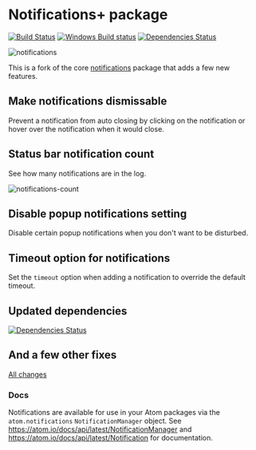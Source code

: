 # Notifications+ package
[![Build Status](https://travis-ci.org/UziTech/notifications.svg?branch=master)](https://travis-ci.org/UziTech/notifications)
[![Windows Build status](https://ci.appveyor.com/api/projects/status/q7pdov4qeu2weee4/branch/master?svg=true)](https://ci.appveyor.com/project/UziTech/notifications)
[![Dependencies Status](https://david-dm.org/UziTech/notifications/status.svg)](https://david-dm.org/UziTech/notifications)

![notifications](https://cloud.githubusercontent.com/assets/69169/5176406/350d0e80-73fd-11e4-8101-1776b9d6d8bf.gif)

This is a fork of the core [notifications](https://github.com/atom/notifications) package that adds a few new features.

## Make notifications dismissable

Prevent a notification from auto closing by clicking on the notification or hover over the notification when it would close.

## Status bar notification count

See how many notifications are in the log.

![notifications-count](https://user-images.githubusercontent.com/97994/28998231-813edfbc-79eb-11e7-8bc9-8d97153f4243.gif)

## Disable popup notifications setting

Disable certain popup notifications when you don't want to be disturbed.

## Timeout option for notifications

Set the `timeout` option when adding a notification to override the default timeout.

## Updated dependencies
[![Dependencies Status](https://david-dm.org/UziTech/notifications/status.svg)](https://david-dm.org/UziTech/notifications)

## And a few other fixes
[All changes](https://github.com/atom/notifications/compare/master...UziTech:master#files_bucket)

### Docs

Notifications are available for use in your Atom packages via the `atom.notifications` `NotificationManager` object. See
https://atom.io/docs/api/latest/NotificationManager and https://atom.io/docs/api/latest/Notification for documentation.
